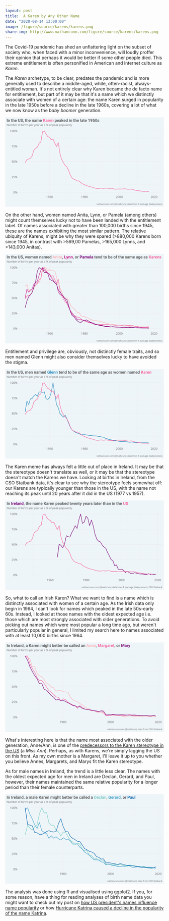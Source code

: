 ```yaml
---
layout: post
title:  A Karen by Any Other Name
date: "2020-08-14 13:00:00"
image: /figure/source/karens/karens.png
share-img: http://www.nathancunn.com/figure/source/karens/karens.png
---
```


The Covid-19 pandemic has shed an unflattering light on the subset of society who, when faced with a minor inconvenience, will loudly proffer their opinion that perhaps it would be better if some other people died. This extreme entitlement is often personified in American and internet culture as _Karen_.

The _Karen_ archetype, to be clear, predates the pandemic and is more generally used to describe a middle-aged, white, often-racist, always-entitled woman. It's not entirely clear why Karen became the de facto name for entitlement, but part of it may be that it's a name which we distinctly associate with women of a certain age: the name Karen surged in popularity in the late 1950s before a decline in the late 1960s, covering a lot of what we now know as the _baby boomer_ generation.

![Line chart showing number of Karens born per year in the US, with a peak occurring in the late 1950s, and decline from the late 1960s.](../figure/source/karens/karens.png)


On the other hand, women named Anita, Lynn, or Pamela (among others) might count themselves lucky not to have been landed with the entitlement label.
Of names associated with greater than 100,000 births since 1945, these are the names exhibiting the most similar pattern. The relative ubiquity of Karens, might be why they were spared (>880,000 Karens born since 1945, in contrast with >569,00 Pamelas, >165,000 Lynns, and >143,000 Anitas).

![Line chart showing number of Anitas, Lynns, Pamelas, and Karens born per year in the US, with a peak occurring in the late 1950s, and decline from the late 1960s. All names show extremely similar patterns.](../figure/source/karens/us_female_karens.png)

Entitlement and privilege are, obviously, not distinctly female traits, and so men named Glenn might also consider themselves lucky to have avoided the stigma.


![Line chart showing number of Anitas, Lynns, Pamelas, and Karens born per year in the US, with a peak occurring in the late 1950s, and decline from the late 1960s. All names show extremely similar patterns.](../figure/source/karens/us_male_karens.png)


The Karen meme has always felt a little out of place in Ireland. It may be that the stereotype doesn't translate as well, or it may be that the stereotype doesn't match the Karens we have. Looking at births in Ireland, from the CSO Statbank data, it's clear to see why the stereotype feels somewhat off: our Karens are typically younger than those in the US, with the name not reaching its peak until 20 years after it did in the US (1977 vs 1957).

![Line chart showing number of Karens born in US vs Ireland. Shows a peak in popularity in the US in the late 1950s, and peak in Ireland in the late 1970s.](../figure/source/karens/us_v_ire_karens.png)

So, what to call an Irish Karen? What we want to find is a name which is distinctly associated with women of a certain age. As the Irish data only begin in 1964, I can't look for names which peaked in the late 50s-early 60s. Instead, I looked at those names with the oldest expected age i.e. those which are most strongly associated with older generations. To avoid picking out names which were most popular a long time ago, but weren't particularly popular in general, I limited my search here to names associated with at least 10,000 births since 1964.

![Line chart showing number of Annes, Margarets, and Marys born per year in Ireland, with a peak occurring in the early 1960s, and decline for all three names since.](../figure/source/karens/ire_karens.png)

What's interesting here is that the name most associated with the older generation, Anne/Ann, is one of the [predecessors to the Karen stereotype in the US](https://www.npr.org/2020/07/14/891177904/whats-in-a-karen?t=1597391851486) (a _Miss Ann_). Perhaps, as with Karens, we're simply lagging the US on this front. As my own mother is a Margaret, I'll leave it up to you whether you believe Annes, Margarets, and Marys fit the Karen stereotype.

As for male names in Ireland, the trend is a little less clear. The names with the oldest expected age for men in Ireland are Declan, Gerard, and Paul, however, their names maintained the same relative popularity for a longer period than their female counterparts.

![Line chart showing number of Declans, Pauls, and Gerards born per year in Ireland, with a peak occurring in the early 1960s, and slow decline for all three names since.](../figure/source/karens/ire_male_karens.png?)


The analysis was done using R and visualised using ggplot2. If you, for some reason, have a thing for reading analyses of birth name data you might want to check out my post on [how US president's names influence name popularity](http://www.nathancunn.com/2019-10-03-all-the-presidents-boys/) or how [Hurricane Katrina caused a decline in the popularity of the name Katrina](http://www.nathancunn.com/2017-09-10-hurricane-katrina/).
